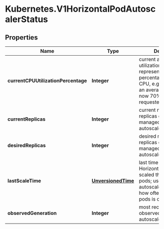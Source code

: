# Kubernetes.V1HorizontalPodAutoscalerStatus

## Properties
Name | Type | Description | Notes
------------ | ------------- | ------------- | -------------
**currentCPUUtilizationPercentage** | **Integer** | current average CPU utilization over all pods, represented as a percentage of requested CPU, e.g. 70 means that an average pod is using now 70% of its requested CPU. | [optional] 
**currentReplicas** | **Integer** | current number of replicas of pods managed by this autoscaler. | 
**desiredReplicas** | **Integer** | desired number of replicas of pods managed by this autoscaler. | 
**lastScaleTime** | [**UnversionedTime**](UnversionedTime.md) | last time the HorizontalPodAutoscaler scaled the number of pods; used by the autoscaler to control how often the number of pods is changed. | [optional] 
**observedGeneration** | **Integer** | most recent generation observed by this autoscaler. | [optional] 


